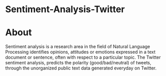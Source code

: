 # Sentiment-Analysis-Twitter

# About
Sentiment analysis is a research area in the field of Natural Language Processing identifies opinions, attitudes or emotions expressed in a text document or sentence, often with respect to a particular topic.  The Twitter sentiment analysis, predicts the polarity (good/bad/neutral) of tweets, through the unorganized public text data generated everyday on Twitter. 




